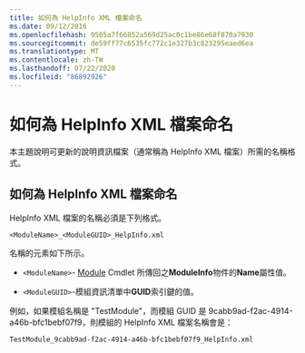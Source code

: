 ```yaml
---
title: 如何為 HelpInfo XML 檔案命名
ms.date: 09/12/2016
ms.openlocfilehash: 9505a7f66852a569d25ac0c1be86e68f870a7930
ms.sourcegitcommit: de59ff77c6535fc772c1e327b3c823295eaed6ea
ms.translationtype: MT
ms.contentlocale: zh-TW
ms.lasthandoff: 07/22/2020
ms.locfileid: "86892926"
---
```

# <a name="how-to-name-a-helpinfo-xml-file"></a>如何為 HelpInfo XML 檔案命名

本主題說明可更新的說明資訊檔案（通常稱為 HelpInfo XML 檔案）所需的名稱格式。

## <a name="how-to-name-a-helpinfo-xml-file"></a>如何為 HelpInfo XML 檔案命名

HelpInfo XML 檔案的名稱必須是下列格式。

`<ModuleName>_<ModuleGUID>_HelpInfo.xml`

名稱的元素如下所示。

- `<ModuleName>`- [Module](/powershell/module/Microsoft.PowerShell.Core/Get-Module) Cmdlet 所傳回之**ModuleInfo**物件的**Name**屬性值。

- `<ModuleGUID>`-模組資訊清單中**GUID**索引鍵的值。

例如，如果模組名稱是 "TestModule"，而模組 GUID 是 9cabb9ad-f2ac-4914-a46b-bfc1bebf07f9，則模組的 HelpInfo XML 檔案名稱會是：

`TestModule_9cabb9ad-f2ac-4914-a46b-bfc1bebf07f9_HelpInfo.xml`
